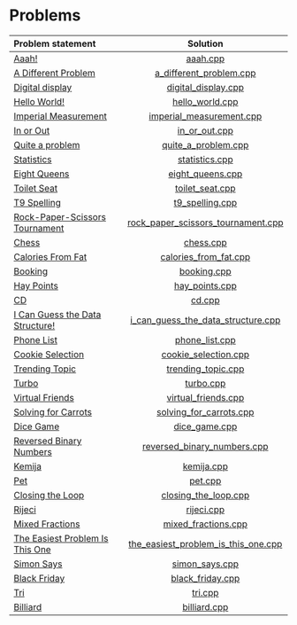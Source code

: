 # Problems

|          Problem statement          |                Solution                 |
|:------------------------------------|:---------------------------------------:|
| [Aaah!][]                           | [aaah.cpp][]                            |
| [A Different Problem][]             | [a_different_problem.cpp][]             |
| [Digital display][]                 | [digital_display.cpp][]                 |
| [Hello World!][]                    | [hello_world.cpp][]                     |
| [Imperial Measurement][]            | [imperial_measurement.cpp][]            |
| [In or Out][]                       | [in_or_out.cpp][]                       |
| [Quite a problem][]                 | [quite_a_problem.cpp][]                 |
| [Statistics][]                      | [statistics.cpp][]                      |
| [Eight Queens][]                    | [eight_queens.cpp][]                    |
| [Toilet Seat][]                     | [toilet_seat.cpp][]                     |
| [T9 Spelling][]                     | [t9_spelling.cpp][]                     |
| [Rock-Paper-Scissors Tournament][]  | [rock_paper_scissors_tournament.cpp][]  |
| [Chess][]                           | [chess.cpp][]                           |
| [Calories From Fat][]               | [calories_from_fat.cpp][]               |
| [Booking][]                         | [booking.cpp][]                         |
| [Hay Points][]                      | [hay_points.cpp][]                      |
| [CD][]                              | [cd.cpp][]                              |
| [I Can Guess the Data Structure!][] | [i_can_guess_the_data_structure.cpp][]  |
| [Phone List][]                      | [phone_list.cpp][]                      |
| [Cookie Selection][]                | [cookie_selection.cpp][]                |
| [Trending Topic][]                  | [trending_topic.cpp][]                  |
| [Turbo][]                           | [turbo.cpp][]                           |
| [Virtual Friends][]                 | [virtual_friends.cpp][]                 |
| [Solving for Carrots][]             | [solving_for_carrots.cpp][]             |
| [Dice Game][]                       | [dice_game.cpp][]                       |
| [Reversed Binary Numbers][]         | [reversed_binary_numbers.cpp][]         |
| [Kemija][]                          | [kemija.cpp][]                          |
| [Pet][]                             | [pet.cpp][]                             |
| [Closing the Loop][]                | [closing_the_loop.cpp][]                |
| [Rijeci][]                          | [rijeci.cpp][]                          |
| [Mixed Fractions][]                 | [mixed_fractions.cpp][]                 |
| [The Easiest Problem Is This One][] | [the_easiest_problem_is_this_one.cpp][] |
| [Simon Says][]                      | [simon_says.cpp][]                      |
| [Black Friday][]                    | [black_friday.cpp][]                    |
| [Tri][]                             | [tri.cpp][]                             |
| [Billiard][]                        | [billiard.cpp][]                        |

[Aaah!]:                           https://open.kattis.com/problems/aaah
[A Different Problem]:             https://open.kattis.com/problems/different
[Digital display]:                 https://open.kattis.com/problems/display
[Hello World!]:                    https://open.kattis.com/problems/hello
[Imperial Measurement]:            https://open.kattis.com/problems/measurement
[In or Out]:                       https://open.kattis.com/problems/mandelbrot
[Quite a problem]:                 https://open.kattis.com/problems/quiteaproblem
[Statistics]:                      https://open.kattis.com/problems/statistics
[Eight Queens]:                    https://open.kattis.com/problems/8queens
[Toilet Seat]:                     https://open.kattis.com/problems/toilet
[T9 Spelling]:                     https://open.kattis.com/problems/t9spelling
[Rock-Paper-Scissors Tournament]:  https://open.kattis.com/problems/rockpaperscissors
[Chess]:                           https://open.kattis.com/problems/chess
[Calories From Fat]:               https://open.kattis.com/problems/calories
[Booking]:                         https://open.kattis.com/problems/booking
[Hay Points]:                      https://open.kattis.com/problems/haypoints
[CD]:                              https://open.kattis.com/problems/cd
[I Can Guess the Data Structure!]: https://open.kattis.com/problems/guessthedatastructure
[Phone List]:                      https://open.kattis.com/problems/phonelist
[Cookie Selection]:                https://open.kattis.com/problems/cookieselection
[Trending Topic]:                  https://open.kattis.com/problems/trendingtopic
[Turbo]:                           https://open.kattis.com/problems/turbo
[Virtual Friends]:                 https://open.kattis.com/problems/virtualfriends
[Solving for Carrots]:             https://open.kattis.com/problems/carrots
[Dice Game]:                       https://open.kattis.com/problems/dicegame
[Reversed Binary Numbers]:         https://open.kattis.com/problems/reversebinary
[Kemija]:                          https://open.kattis.com/problems/kemija08
[Pet]:                             https://open.kattis.com/problems/pet
[Closing the Loop]:                https://open.kattis.com/problems/closingtheloop
[Rijeci]:                          https://open.kattis.com/problems/rijeci
[Mixed Fractions]:                 https://open.kattis.com/problems/mixedfractions
[The Easiest Problem Is This One]: https://open.kattis.com/problems/easiest
[Simon Says]:                      https://open.kattis.com/problems/simon
[Black Friday]:                    https://open.kattis.com/problems/blackfriday
[Tri]:                             https://open.kattis.com/problems/tri
[Billiard]:                        https://open.kattis.com/problems/billiard

[aaah.cpp]:                            aaah.cpp
[a_different_problem.cpp]:             a_different_problem.cpp
[digital_display.cpp]:                 digital_display.cpp
[hello_world.cpp]:                     hello_world.cpp
[imperial_measurement.cpp]:            imperial_measurement.cpp
[in_or_out.cpp]:                       in_or_out.cpp
[quite_a_problem.cpp]:                 quite_a_problem.cpp
[statistics.cpp]:                      statistics.cpp
[eight_queens.cpp]:                    eight_queens.cpp
[toilet_seat.cpp]:                     toilet_seat.cpp
[t9_spelling.cpp]:                     t9_spelling.cpp
[rock_paper_scissors_tournament.cpp]:  rock_paper_scissors_tournament.cpp
[chess.cpp]:                           chess.cpp
[calories_from_fat.cpp]:               calories_from_fat.cpp
[booking.cpp]:                         booking.cpp
[hay_points.cpp]:                      hay_points.cpp
[cd.cpp]:                              cd.cpp
[i_can_guess_the_data_structure.cpp]:  i_can_guess_the_data_structure.cpp
[phone_list.cpp]:                      phone_list.cpp
[cookie_selection.cpp]:                cookie_selection.cpp
[trending_topic.cpp]:                  trending_topic.cpp
[turbo.cpp]:                           turbo.cpp
[virtual_friends.cpp]:                 virtual_friends.cpp
[solving_for_carrots.cpp]:             solving_for_carrots.cpp
[dice_game.cpp]:                       dice_game.cpp
[reversed_binary_numbers.cpp]:         reversed_binary_numbers.cpp
[kemija.cpp]:                          kemija.cpp
[pet.cpp]:                             pet.cpp
[closing_the_loop.cpp]:                closing_the_loop.cpp
[rijeci.cpp]:                          rijeci.cpp
[mixed_fractions.cpp]:                 mixed_fractions.cpp
[the_easiest_problem_is_this_one.cpp]: the_easiest_problem_is_this_one.cpp
[simon_says.cpp]:                      simon_says.cpp
[black_friday.cpp]:                    black_friday.cpp
[tri.cpp]:                             tri.cpp
[billiard.cpp]:                        billiard.cpp
